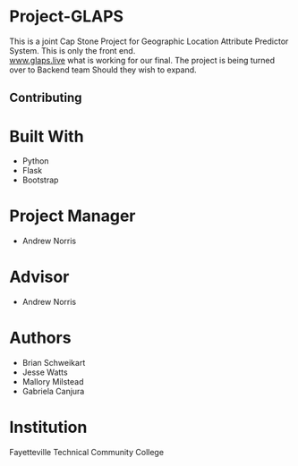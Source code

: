 # Project-GLAPS
This is a joint Cap Stone Project for Geographic Location Attribute Predictor System. This is only the front end.  
www.glaps.live what is working for our final. The project is being turned over to Backend team Should they wish to expand.
## Contributing



# Built With
- Python
- Flask
- Bootstrap

# Project Manager
- Andrew Norris

# Advisor
- Andrew Norris

# Authors
- Brian Schweikart
- Jesse Watts
- Mallory Milstead
- Gabriela Canjura

# Institution
Fayetteville Technical Community College
